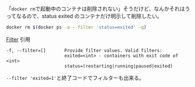 「`docker rm`で起動中のコンテナは削除されない」そうだけど、なんかそれはうってなるので、status exited のコンテナだけ明示して削除したい。

```bash
docker rm $(docker ps -a --filter 'status=exited' -q)
```

[Filter](https://docs.docker.com/reference/commandline/cli/#filtering_2)
引用

```
-f, --filter=[]       Provide filter values. Valid filters:
                      exited=<int> - containers with exit code of <int>
                      status=(restarting|running|paused|exited)
```

```--filter 'exited=1'```と終了コードでフィルターも出来る。

